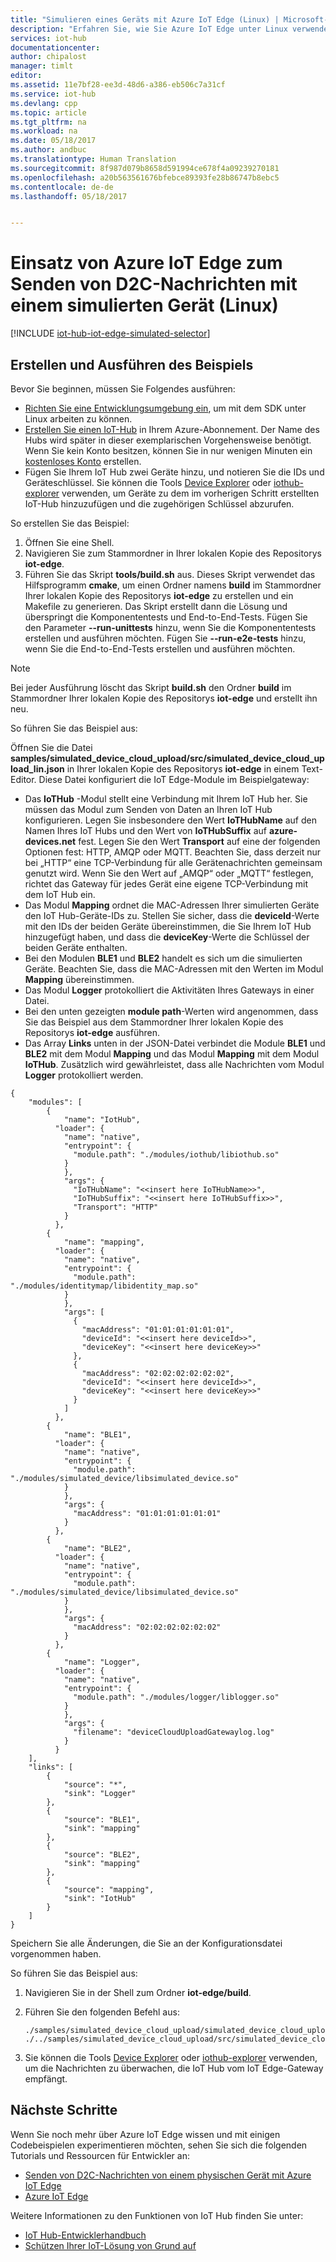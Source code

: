 ```yaml
---
title: "Simulieren eines Geräts mit Azure IoT Edge (Linux) | Microsoft-Dokumentation"
description: "Erfahren Sie, wie Sie Azure IoT Edge unter Linux verwenden, um ein simuliertes Gerät zu erstellen, das Telemetriedaten über ein IoT Edge-Gateway an eine IoT Hub-Instanz sendet."
services: iot-hub
documentationcenter: 
author: chipalost
manager: timlt
editor: 
ms.assetid: 11e7bf28-ee3d-48d6-a386-eb506c7a31cf
ms.service: iot-hub
ms.devlang: cpp
ms.topic: article
ms.tgt_pltfrm: na
ms.workload: na
ms.date: 05/18/2017
ms.author: andbuc
ms.translationtype: Human Translation
ms.sourcegitcommit: 8f987d079b8658d591994ce678f4a09239270181
ms.openlocfilehash: a20b563561676bfebce89393fe28b86747b8ebc5
ms.contentlocale: de-de
ms.lasthandoff: 05/18/2017


---
```

# <a name="use-azure-iot-edge-to-send-device-to-cloud-messages-with-a-simulated-device-linux"></a>Einsatz von Azure IoT Edge zum Senden von D2C-Nachrichten mit einem simulierten Gerät (Linux)
[!INCLUDE [iot-hub-iot-edge-simulated-selector](../../includes/iot-hub-iot-edge-simulated-selector.md)]

## <a name="build-and-run-the-sample"></a>Erstellen und Ausführen des Beispiels
Bevor Sie beginnen, müssen Sie Folgendes ausführen:

* [Richten Sie eine Entwicklungsumgebung ein][lnk-setupdevbox], um mit dem SDK unter Linux arbeiten zu können.
* [Erstellen Sie einen IoT-Hub][lnk-create-hub] in Ihrem Azure-Abonnement. Der Name des Hubs wird später in dieser exemplarischen Vorgehensweise benötigt. Wenn Sie kein Konto besitzen, können Sie in nur wenigen Minuten ein [kostenloses Konto][lnk-free-trial] erstellen.
* Fügen Sie Ihrem IoT Hub zwei Geräte hinzu, und notieren Sie die IDs und Geräteschlüssel. Sie können die Tools [Device Explorer][lnk-device-explorer] oder [iothub-explorer][lnk-iothub-explorer] verwenden, um Geräte zu dem im vorherigen Schritt erstellten IoT-Hub hinzuzufügen und die zugehörigen Schlüssel abzurufen.

So erstellen Sie das Beispiel:

1. Öffnen Sie eine Shell.
2. Navigieren Sie zum Stammordner in Ihrer lokalen Kopie des Repositorys **iot-edge**.
3. Führen Sie das Skript **tools/build.sh** aus. Dieses Skript verwendet das Hilfsprogramm **cmake**, um einen Ordner namens **build** im Stammordner Ihrer lokalen Kopie des Repositorys **iot-edge** zu erstellen und ein Makefile zu generieren. Das Skript erstellt dann die Lösung und überspringt die Komponententests und End-to-End-Tests. Fügen Sie den Parameter **--run-unittests** hinzu, wenn Sie die Komponententests erstellen und ausführen möchten. Fügen Sie **--run-e2e-tests** hinzu, wenn Sie die End-to-End-Tests erstellen und ausführen möchten. 

> [!NOTE]
> Bei jeder Ausführung löscht das Skript **build.sh** den Ordner **build** im Stammordner Ihrer lokalen Kopie des Repositorys **iot-edge** und erstellt ihn neu.
> 
> 

So führen Sie das Beispiel aus:

Öffnen Sie die Datei **samples/simulated_device_cloud_upload/src/simulated_device_cloud_upload_lin.json** in Ihrer lokalen Kopie des Repositorys **iot-edge** in einem Text-Editor. Diese Datei konfiguriert die IoT Edge-Module im Beispielgateway:

* Das **IoTHub** -Modul stellt eine Verbindung mit Ihrem IoT Hub her. Sie müssen das Modul zum Senden von Daten an Ihren IoT Hub konfigurieren. Legen Sie insbesondere den Wert **IoTHubName** auf den Namen Ihres IoT Hubs und den Wert von **IoTHubSuffix** auf **azure-devices.net** fest. Legen Sie den Wert **Transport** auf eine der folgenden Optionen fest: HTTP, AMQP oder MQTT. Beachten Sie, dass derzeit nur bei „HTTP“ eine TCP-Verbindung für alle Gerätenachrichten gemeinsam genutzt wird. Wenn Sie den Wert auf „AMQP“ oder „MQTT“ festlegen, richtet das Gateway für jedes Gerät eine eigene TCP-Verbindung mit dem IoT Hub ein.
* Das Modul **Mapping** ordnet die MAC-Adressen Ihrer simulierten Geräte den IoT Hub-Geräte-IDs zu. Stellen Sie sicher, dass die **deviceId**-Werte mit den IDs der beiden Geräte übereinstimmen, die Sie Ihrem IoT Hub hinzugefügt haben, und dass die **deviceKey**-Werte die Schlüssel der beiden Geräte enthalten.
* Bei den Modulen **BLE1** und **BLE2** handelt es sich um die simulierten Geräte. Beachten Sie, dass die MAC-Adressen mit den Werten im Modul **Mapping** übereinstimmen.
* Das Modul **Logger** protokolliert die Aktivitäten Ihres Gateways in einer Datei.
* Bei den unten gezeigten **module path**-Werten wird angenommen, dass Sie das Beispiel aus dem Stammordner Ihrer lokalen Kopie des Repositorys **iot-edge** ausführen.
* Das Array **Links** unten in der JSON-Datei verbindet die Module **BLE1** und **BLE2** mit dem Modul **Mapping** und das Modul **Mapping** mit dem Modul **IoTHub**. Zusätzlich wird gewährleistet, dass alle Nachrichten vom Modul **Logger** protokolliert werden.

```
{
    "modules": [
        {
            "name": "IotHub",
          "loader": {
            "name": "native",
            "entrypoint": {
              "module.path": "./modules/iothub/libiothub.so"
            }
            },
            "args": {
              "IoTHubName": "<<insert here IoTHubName>>",
              "IoTHubSuffix": "<<insert here IoTHubSuffix>>",
              "Transport": "HTTP"
            }
          },
        {
            "name": "mapping",
          "loader": {
            "name": "native",
            "entrypoint": {
              "module.path": "./modules/identitymap/libidentity_map.so"
            }
            },
            "args": [
              {
                "macAddress": "01:01:01:01:01:01",
                "deviceId": "<<insert here deviceId>>",
                "deviceKey": "<<insert here deviceKey>>"
              },
              {
                "macAddress": "02:02:02:02:02:02",
                "deviceId": "<<insert here deviceId>>",
                "deviceKey": "<<insert here deviceKey>>"
              }
            ]
          },
        {
            "name": "BLE1",
          "loader": {
            "name": "native",
            "entrypoint": {
              "module.path": "./modules/simulated_device/libsimulated_device.so"
            }
            },
            "args": {
              "macAddress": "01:01:01:01:01:01"
            }
          },
        {
            "name": "BLE2",
          "loader": {
            "name": "native",
            "entrypoint": {
              "module.path": "./modules/simulated_device/libsimulated_device.so"
            }
            },
            "args": {
              "macAddress": "02:02:02:02:02:02"
            }
          },
        {
            "name": "Logger",
          "loader": {
            "name": "native",
            "entrypoint": {
              "module.path": "./modules/logger/liblogger.so"
            }
            },
            "args": {
              "filename": "deviceCloudUploadGatewaylog.log"
            }
          }
    ],
    "links": [
        {
            "source": "*",
            "sink": "Logger"
        },
        {
            "source": "BLE1",
            "sink": "mapping"
        },
        {
            "source": "BLE2",
            "sink": "mapping"
        },
        {
            "source": "mapping",
            "sink": "IotHub"
        }
    ]
}
```

Speichern Sie alle Änderungen, die Sie an der Konfigurationsdatei vorgenommen haben.

So führen Sie das Beispiel aus:

1. Navigieren Sie in der Shell zum Ordner **iot-edge/build**.
2. Führen Sie den folgenden Befehl aus:
   
    ```
    ./samples/simulated_device_cloud_upload/simulated_device_cloud_upload_sample ./../samples/simulated_device_cloud_upload/src/simulated_device_cloud_upload_lin.json
    ```
3. Sie können die Tools [Device Explorer][lnk-device-explorer] oder [iothub-explorer][lnk-iothub-explorer] verwenden, um die Nachrichten zu überwachen, die IoT Hub vom IoT Edge-Gateway empfängt.

## <a name="next-steps"></a>Nächste Schritte
Wenn Sie noch mehr über Azure IoT Edge wissen und mit einigen Codebeispielen experimentieren möchten, sehen Sie sich die folgenden Tutorials und Ressourcen für Entwickler an:

* [Senden von D2C-Nachrichten von einem physischen Gerät mit Azure IoT Edge][lnk-physical-device]
* [Azure IoT Edge][lnk-iot-edge]

Weitere Informationen zu den Funktionen von IoT Hub finden Sie unter:

* [IoT Hub-Entwicklerhandbuch][lnk-devguide]
* [Schützen Ihrer IoT-Lösung von Grund auf][lnk-securing]

<!-- Links -->
[lnk-setupdevbox]: https://github.com/Azure/iot-edge/blob/master/doc/devbox_setup.md
[lnk-free-trial]: https://azure.microsoft.com/pricing/free-trial/
[lnk-device-explorer]: https://github.com/Azure/azure-iot-sdk-csharp/tree/master/tools/DeviceExplorer
[lnk-iothub-explorer]: https://github.com/Azure/iothub-explorer/blob/master/readme.md
[lnk-iot-edge]: https://github.com/Azure/iot-edge/

[lnk-physical-device]: iot-hub-iot-edge-physical-device.md

[lnk-devguide]: iot-hub-devguide.md
[lnk-securing]: iot-hub-security-ground-up.md
[lnk-create-hub]: iot-hub-create-through-portal.md

